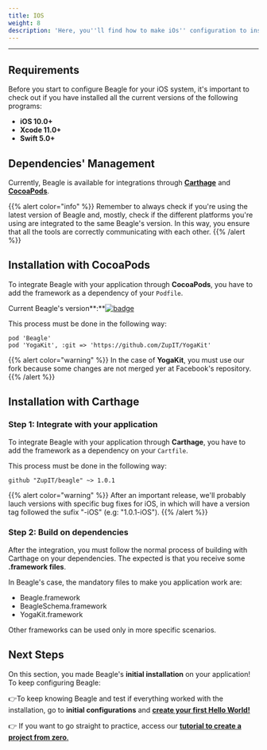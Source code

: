 ```yaml
---
title: IOS
weight: 8
description: 'Here, you''ll find how to make iOs'' configuration to install Beagle.'
---
```


---

## Requirements

Before you start to configure Beagle for your iOS system, it's important to check out if you have installed all the current versions of the following programs:  ‌

* **iOS 10.0+**
* **Xcode 11.0+**
* **Swift 5.0+**

## **Dependencies' Management**

Currently, Beagle is available for integrations through [**Carthage**](https://github.com/Carthage/Carthage) and [**CocoaPods**](https://cocoapods.org).

{{% alert color="info" %}}
Remember to always check if you're using the latest version of Beagle and, mostly, check if the different platforms you're using are integrated to the same Beagle's version. In this way, you ensure that all the tools are correctly communicating with each other. 
{{% /alert %}}

## **Installation with CocoaPods**

To integrate Beagle with your application through **CocoaPods**, you have to add the framework as a dependency of your `Podfile`.

Current Beagle's version**:**[![badge](https://img.shields.io/cocoapods/v/Beagle)](https://cocoapods.org/pods/Beagle)

This process must be done in the following way:

```text
pod 'Beagle'
pod 'YogaKit', :git => 'https://github.com/ZupIT/YogaKit'
```

{{% alert color="warning" %}}
In the case of **YogaKit**, you must use our fork because some changes are not merged yer at Facebook's repository.
{{% /alert %}}

## **Installation with Carthage**

### Step 1: Integrate with your application

To integrate Beagle with your application through **Carthage**, you have to add the framework as a dependency on your `Cartfile`.

This process must be done in the following way:

```text
github "ZupIT/beagle" ~> 1.0.1
```

{{% alert color="warning" %}}
After an important release, we'll probably lauch versions with specific bug fixes for iOS, in which will have a version tag followed the sufix "-iOS" \(e.g: "1.0.1-iOS"\).
{{% /alert %}}

### Step 2: Build on dependencies 

After the integration, you must follow the normal process of building with Carthage on your dependencies. The expected is that you receive some **.framework files**.  

In Beagle's case, the mandatory files to make you application work are: 

* Beagle.framework
* BeagleSchema.framework
* YogaKit.framework

Other frameworks can be used only in more specific scenarios.

## Next Steps 

On this section, you made Beagle's **initial installation** on your application!  
To keep configuring Beagle:

👉To keep knowing Beagle and test if everything worked with the installation, go to **initial configurations** and [**create your first Hello World!**](../../../using-beagle/ios#how-to-display-a-hello-beagle-screen)

👉  If you want to go straight to practice, access our [**tutorial to create a project from zero**.](../../creating-a-project-from-scratch/case-ios/)
